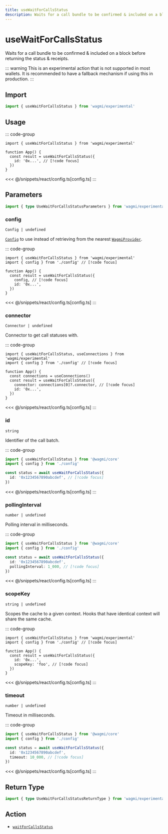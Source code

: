 ```yaml
---
title: useWaitForCallsStatus
description: Waits for a call bundle to be confirmed & included on a block.
---
```


<script setup>
const packageName = 'wagmi/experimental'
const actionName = 'waitForCallsStatus'
const typeName = 'WaitForCallsStatus'
const TData = 'WaitForCallsStatusReturnType'
const TError = 'WaitForCallsStatusErrorType'
</script>

# useWaitForCallsStatus

Waits for a call bundle to be confirmed & included on a block before returning the status & receipts.

::: warning
This is an experimental action that is not supported in most wallets. It is recommended to have a fallback mechanism if using this in production.
:::

## Import

```ts
import { useWaitForCallsStatus } from 'wagmi/experimental'
```

## Usage

::: code-group
```tsx [index.tsx]
import { useWaitForCallsStatus } from 'wagmi/experimental'

function App() {
  const result = useWaitForCallsStatus({
    id: '0x...', // [!code focus]
  })
}
```
<<< @/snippets/react/config.ts[config.ts]
:::

## Parameters

```ts
import { type UseWaitForCallsStatusParameters } from 'wagmi/experimental'
```

### config

`Config | undefined`

[`Config`](/react/api/createConfig#config) to use instead of retrieving from the nearest [`WagmiProvider`](/react/api/WagmiProvider).

::: code-group
```tsx [index.tsx]
import { useWaitForCallsStatus } from 'wagmi/experimental'
import { config } from './config' // [!code focus]

function App() {
  const result = useWaitForCallsStatus({
    config, // [!code focus]
    id: '0x...',
  })
}
```
<<< @/snippets/react/config.ts[config.ts]
:::

### connector

`Connector | undefined`

Connector to get call statuses with.

::: code-group
```tsx [index.tsx]
import { useWaitForCallsStatus, useConnections } from 'wagmi/experimental'
import { config } from './config' // [!code focus]

function App() {
  const connections = useConnections()
  const result = useWaitForCallsStatus({
    connector: connections[0]?.connector, // [!code focus]
    id: '0x...',
  })
}
```
<<< @/snippets/react/config.ts[config.ts]
:::

### id

`string`

Identifier of the call batch.

::: code-group
```ts [index.ts]
import { useWaitForCallsStatus } from '@wagmi/core'
import { config } from './config'

const status = await useWaitForCallsStatus({
  id: '0x1234567890abcdef', // [!code focus]
})
```
<<< @/snippets/react/config.ts[config.ts]
:::

### pollingInterval

`number | undefined`

Polling interval in milliseconds.

::: code-group
```ts [index.ts]
import { useWaitForCallsStatus } from '@wagmi/core'
import { config } from './config'

const status = await useWaitForCallsStatus({
  id: '0x1234567890abcdef',
  pollingInterval: 1_000, // [!code focus]
})
```
<<< @/snippets/react/config.ts[config.ts]
:::

### scopeKey

`string | undefined`

Scopes the cache to a given context. Hooks that have identical context will share the same cache.

::: code-group
```tsx [index.tsx]
import { useWaitForCallsStatus } from 'wagmi/experimental'
import { config } from './config' // [!code focus]

function App() {
  const result = useWaitForCallsStatus({
    id: '0x...',
    scopeKey: 'foo', // [!code focus]
  })
}
```
<<< @/snippets/react/config.ts[config.ts]
:::

### timeout

`number | undefined`

Timeout in milliseconds.

::: code-group
```ts [index.ts]
import { useWaitForCallsStatus } from '@wagmi/core'
import { config } from './config'

const status = await useWaitForCallsStatus({
  id: '0x1234567890abcdef',
  timeout: 10_000, // [!code focus]
})
```
<<< @/snippets/react/config.ts[config.ts]
:::

<!--@include: @shared/query-options.md-->

## Return Type

```ts
import { type UseWaitForCallsStatusReturnType } from 'wagmi/experimental'
```

<!--@include: @shared/query-result.md-->

<!--@include: @shared/query-imports.md-->

## Action

- [`waitForCallsStatus`](https://viem.sh/experimental/eip5792/waitForCallsStatus)